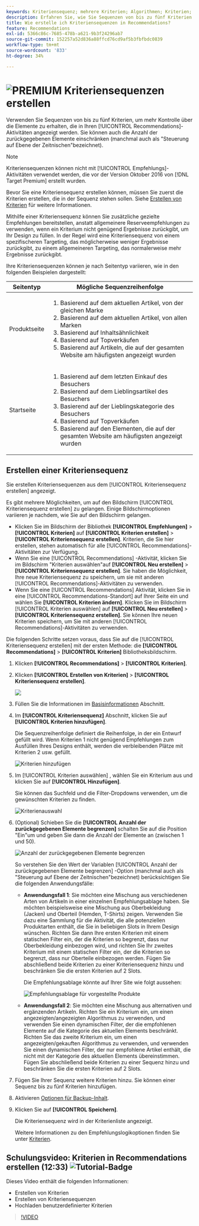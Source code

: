 ```yaml
---
keywords: Kriteriensequenz; mehrere Kriterien; Algorithmen; Kriterien; Empfehlungskriterien; Sequenz; Anzahl der zurückgegebenen Elemente begrenzen; Steuerung auf Slot-Ebene; Slot
description: Erfahren Sie, wie Sie Sequenzen von bis zu fünf Kriterien festlegen, um eine bessere Kontrolle über die Elemente zu erhalten, die in Ihrer Adobe angezeigt werden. [!DNL Target] Recommendations-Aktivitäten.
title: Wie erstelle ich Kriteriensequenzen in Recommendations?
feature: Recommendations
exl-id: 5366c86c-7685-478b-a621-9b3f24296ab7
source-git-commit: 152257a52d836a88ffcd76cd9af5b3fbfbdc0839
workflow-type: tm+mt
source-wordcount: '833'
ht-degree: 34%

---
```


# ![PREMIUM](/help/main/assets/premium.png) Kriteriensequenzen erstellen

Verwenden Sie Sequenzen von bis zu fünf Kriterien, um mehr Kontrolle über die Elemente zu erhalten, die in Ihren [!UICONTROL Recommendations]-Aktivitäten angezeigt werden. Sie können auch die Anzahl der zurückgegebenen Elemente einschränken (manchmal auch als &quot;Steuerung auf Ebene der Zeitnischen&quot;bezeichnet).

>[!NOTE]
>
>Kriteriensequenzen können nicht mit [!UICONTROL Empfehlungs]-Aktivitäten verwendet werden, die vor der Version Oktober 2016 von [!DNL Target Premium] erstellt wurden.

Bevor Sie eine Kriteriensequenz erstellen können, müssen Sie zuerst die Kriterien erstellen, die in der Sequenz stehen sollen. Siehe [Erstellen von Kriterien](/help/main/c-recommendations/c-algorithms/create-new-algorithm.md) für weitere Informationen.

Mithilfe einer Kriteriensequenz können Sie zusätzliche gezielte Empfehlungen bereitstellen, anstatt allgemeinere Reserveempfehlungen zu verwenden, wenn ein Kriterium nicht genügend Ergebnisse zurückgibt, um Ihr Design zu füllen. In der Regel wird eine Kriteriensequenz von einem spezifischeren Targeting, das möglicherweise weniger Ergebnisse zurückgibt, zu einem allgemeineren Targeting, das normalerweise mehr Ergebnisse zurückgibt.

Ihre Kriteriensequenzen können je nach Seitentyp variieren, wie in den folgenden Beispielen dargestellt:

| Seitentyp | Mögliche Sequenzreihenfolge |
| --- | --- |
| Produktseite | <ol><li>Basierend auf dem aktuellen Artikel, von der gleichen Marke</li><li>Basierend auf dem aktuellen Artikel, von allen Marken</li><li>Basierend auf Inhaltsähnlichkeit</li><li>Basierend auf Topverkäufen</li><li>Basierend auf Artikeln, die auf der gesamten Website am häufigsten angezeigt wurden</li></ol> |
| Startseite | <ol><li>Basierend auf dem letzten Einkauf des Besuchers </li><li>Basierend auf dem Lieblingsartikel des Besuchers</li><li>Basierend auf der Lieblingskategorie des Besuchers</li><li>Basierend auf Topverkäufen</li><li>Basierend auf den Elementen, die auf der gesamten Website am häufigsten angezeigt wurden</li></ol> |

## Erstellen einer Kriteriensequenz

Sie erstellen Kriteriensequenzen aus dem [!UICONTROL Kriteriensequenz erstellen] angezeigt.

Es gibt mehrere Möglichkeiten, um auf den Bildschirm [!UICONTROL Kriteriensequenz erstellen] zu gelangen. Einige Bildschirmoptionen variieren je nachdem, wie Sie auf den Bildschirm gelangen.

* Klicken Sie im Bildschirm der Bibliothek **[!UICONTROL Empfehlungen]** > **[!UICONTROL Kriterien]** auf **[!UICONTROL Kriterien erstellen]** > **[!UICONTROL Kriteriensequenz erstellen]**. Kriterien, die Sie hier erstellen, stehen automatisch für alle [!UICONTROL Recommendations]-Aktivitäten zur Verfügung.
* Wenn Sie eine [!UICONTROL Recommendations] -Aktivität, klicken Sie im Bildschirm &quot;Kriterien auswählen&quot;auf **[!UICONTROL Neu erstellen]** > **[!UICONTROL Kriteriensequenz erstellen]**. Sie haben die Möglichkeit, Ihre neue Kriteriensequenz zu speichern, um sie mit anderen [!UICONTROL Recommendations]-Aktivitäten zu verwenden.
* Wenn Sie eine [!UICONTROL Recommendations] Aktivität, klicken Sie in eine [!UICONTROL Recommendations-Standort] auf Ihrer Seite ein und wählen Sie **[!UICONTROL Kriterien ändern]**. Klicken Sie im Bildschirm [!UICONTROL Kriterien auswählen] auf **[!UICONTROL Neu erstellen]** > **[!UICONTROL Kriteriensequenz erstellen]**. Sie können Ihre neuen Kriterien speichern, um Sie mit anderen [!UICONTROL Recommendations]-Aktivitäten zu verwenden.

Die folgenden Schritte setzen voraus, dass Sie auf die [!UICONTROL Kriteriensequenz erstellen] mit der ersten Methode: die **[!UICONTROL Recommendations]** > **[!UICONTROL Kriterien]** Bibliotheksbildschirm.

1. Klicken **[!UICONTROL Recommendations]** > **[!UICONTROL Kriterien]**.

1. Klicken **[!UICONTROL Erstellen von Kriterien]** > **[!UICONTROL Kriteriensequenz erstellen]**.

   ![](assets/CreateCriteriaSequence.png)

1. Füllen Sie die Informationen im [Basisinformationen](/help/main/c-recommendations/c-algorithms/create-new-algorithm.md#info) Abschnitt.

1. Im **[!UICONTROL Kriteriensequenz]** Abschnitt, klicken Sie auf **[!UICONTROL Kriterien hinzufügen]**.

   Die Sequenzreihenfolge definiert die Reihenfolge, in der ein Entwurf gefüllt wird. Wenn Kriterien 1 nicht genügend Empfehlungen zum Ausfüllen Ihres Designs enthält, werden die verbleibenden Plätze mit Kriterien 2 usw. gefüllt.

   ![Kriterien hinzufügen](/help/main/c-recommendations/c-algorithms/assets/add-criteria.png)

1. Im [!UICONTROL Kriterien auswählen] , wählen Sie ein Kriterium aus und klicken Sie auf **[!UICONTROL Hinzufügen]**.

   Sie können das Suchfeld und die Filter-Dropdowns verwenden, um die gewünschten Kriterien zu finden.

   ![Kriterienauswahl](/help/main/c-recommendations/c-algorithms/assets/select-criteria.png)

1. (Optional) Schieben Sie die **[!UICONTROL Anzahl der zurückgegebenen Elemente begrenzen]** schalten Sie auf die Position &quot;Ein&quot;um und geben Sie dann die Anzahl der Elemente an (zwischen 1 und 50).

   ![Anzahl der zurückgegebenen Elemente begrenzen](/help/main/c-recommendations/c-algorithms/assets/limit-number.png)

   So verstehen Sie den Wert der Variablen [!UICONTROL Anzahl der zurückgegebenen Elemente begrenzen] -Option (manchmal auch als &quot;Steuerung auf Ebene der Zeitnischen&quot;bezeichnet) berücksichtigen Sie die folgenden Anwendungsfälle:

   * **Anwendungsfall 1**: Sie möchten eine Mischung aus verschiedenen Arten von Artikeln in einer einzelnen Empfehlungsablage haben. Sie möchten beispielsweise eine Mischung aus Oberbekleidung (Jacken) und Oberteil (Hemden, T-Shirts) zeigen. Verwenden Sie dazu eine Sammlung für die Aktivität, die alle potenziellen Produktarten enthält, die Sie in beliebigen Slots in Ihrem Design wünschen. Richten Sie dann Ihre ersten Kriterien mit einem statischen Filter ein, der die Kriterien so begrenzt, dass nur Oberbekleidung einbezogen wird, und richten Sie Ihr zweites Kriterium mit einem statischen Filter ein, der die Kriterien so begrenzt, dass nur Oberteile einbezogen werden. Fügen Sie abschließend beide Kriterien zu einer Kriteriensequenz hinzu und beschränken Sie die ersten Kriterien auf 2 Slots.

      Die Empfehlungsablage könnte auf Ihrer Site wie folgt aussehen:

      ![Empfehlungsablage für vorgestellte Produkte](/help/main/c-recommendations/c-algorithms/assets/featured-products.png)

   * **Anwendungsfall 2**: Sie möchten eine Mischung aus alternativen und ergänzenden Artikeln. Richten Sie ein Kriterium ein, um einen angezeigten/angezeigten Algorithmus zu verwenden, und verwenden Sie einen dynamischen Filter, der die empfohlenen Elemente auf die Kategorie des aktuellen Elements beschränkt. Richten Sie das zweite Kriterium ein, um einen angezeigten/gekauften Algorithmus zu verwenden, und verwenden Sie einen dynamischen Filter, der nur empfohlene Artikel enthält, die nicht mit der Kategorie des aktuellen Elements übereinstimmen. Fügen Sie abschließend beide Kriterien zu einer Sequenz hinzu und beschränken Sie die ersten Kriterien auf 2 Slots.

1. Fügen Sie Ihrer Sequenz weitere Kriterien hinzu. Sie können einer Sequenz bis zu fünf Kriterien hinzufügen.

1. Aktivieren [Optionen für Backup-Inhalt](/help/main/c-recommendations/c-algorithms/create-new-algorithm.md#content).

1. Klicken Sie auf **[!UICONTROL Speichern]**.

   Die Kriteriensequenz wird in der Kriterienliste angezeigt.

   Weitere Informationen zu den Empfehlungslogikoptionen finden Sie unter [Kriterien](/help/main/c-recommendations/c-algorithms/algorithms.md).

## Schulungsvideo: Kriterien in Recommendations erstellen (12:33) ![Tutorial-Badge](/help/main/assets/tutorial.png)

Dieses Video enthält die folgenden Informationen:

* Erstellen von Kriterien
* Erstellen von Kriteriensequenzen
* Hochladen benutzerdefinierter Kriterien

>[!VIDEO](https://video.tv.adobe.com/v/27694?quality=12)
